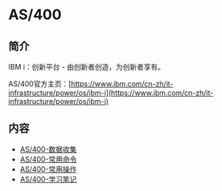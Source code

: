 # AS/400

## 简介

IBM i：创新平台 - 由创新者创造，为创新者享有。

AS/400官方主页：[https://www.ibm.com/cn-zh/it-infrastructure/power/os/ibm-i](https://www.ibm.com/cn-zh/it-infrastructure/power/os/ibm-i)

## 内容
- [AS/400-数据收集](https://ebook.big1000.com/05-IBM_Operating_System/02-AS400/01-AS400-%E6%95%B0%E6%8D%AE%E6%94%B6%E9%9B%86.html)
- [AS/400-常用命令](https://ebook.big1000.com/05-IBM_Operating_System/02-AS400/02-AS400-%E5%B8%B8%E7%94%A8%E5%91%BD%E4%BB%A4.html)
- [AS/400-常用操作](https://ebook.big1000.com/05-IBM_Operating_System/02-AS400/03-AS400-%E5%B8%B8%E7%94%A8%E6%93%8D%E4%BD%9C.html)
- [AS/400-学习笔记](https://ebook.big1000.com/05-IBM_Operating_System/02-AS400/04-AS400-%E5%AD%A6%E4%B9%A0%E7%AC%94%E8%AE%B0.html)


